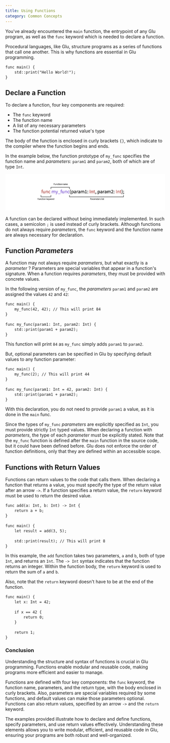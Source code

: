 ```yaml
---
title: Using Functions
category: Common Concepts
---
```


You've already encountered the `main` function, the entrypoint of any Glu program, as well as the `func` keyword which is needed to declare a function.

Procedural languages, like Glu, structure programs as a series of functions that call one another.
This is why functions are essential in Glu programming.

```glu
func main() {
    std::print("Hello World!");
}
```

## Declare a Function

To declare a function, four key components are required:
- The `func` keyword
- The function name
- A list of any necessary parameters
- The function potential returned value's type

The body of the function is enclosed in curly brackets `{}`, which indicate to the compiler where the function begins and ends.

In the example below, the function prototype of `my_func` specifies the function name and _parameters_: `param1` and `param2`, both of which are of type `Int`.

![Representation of the differents key components required by a function declaration in Glu](/assets/img/function_explaining.png)

A function can be declared without being immediately implemented.
In such cases, a semicolon `;` is used instead of curly brackets.
Although functions do not always require _parameters_, the `func` keyword and the function name are always necessary for declaration.

## Function _Parameters_

A function may not always require _parameters_, but what exactly is a _parameter_ ?
Parameters are special variables that appear in a function's signature.
When a function requires _parameters_, they must be provided with concrete values.

In the following version of `my_func`, the _parameters_ `param1` and `param2` are assigned the values `42` and `42`:

```glu
func main() {
    my_func(42, 42); // This will print 84
}

func my_func(param1: Int, param2: Int) {
    std::print(param1 + param2);
}
```

This function will print `84` as `my_func` simply adds `param1` to `param2`.

But, optional parameters can be specified in Glu by specifying default values to any function parameter:

```glu
func main() {
    my_func(2); // This will print 44
}

func my_func(param1: Int = 42, param2: Int) {
    std::print(param1 + param2);
}
```
With this declaration, you do not need to provide `param1` a value, as it is done in the `main` func.


Since the types of `my_func` _parameters_ are explicitly specified as `Int`, you must provide strictly `Int` typed values.
When declaring a function with _parameters_, the type of each _parameter_ must be explicitly stated.
Note that the `my_func` function is defined after the `main` function in the source code, but it could have been defined before.
Glu does not enforce the order of function definitions, only that they are defined within an accessible scope.

## Functions with Return Values

Functions can return values to the code that calls them.
When declaring a function that returns a value, you must specify the type of the return value after an arrow `->`.
If a function specifies a return value, the `return` keyword must be used to return the desired value.

```glu
func add(a: Int, b: Int) -> Int {
    return a + b;
}

func main() {
    let result = add(3, 5);

    std::print(result); // This will print 8
}
```

In this example, the `add` function takes two parameters, `a` and `b`, both of type `Int`, and returns an `Int`.
The `-> Int` syntax indicates that the function returns an integer. Within the function body, the `return` keyword is used to return the sum of `a` and `b`.


Also, note that the `return` keyword doesn't have to be at the end of the function.

```glu
func main() {
    let x: Int = 42;

    if x == 42 {
        return 0;
    }

    return 1;
}
```

### Conclusion

Understanding the structure and syntax of functions is crucial in Glu programming.
Functions enable modular and reusable code, making programs more efficient and easier to manage.


Functions are defined with four key components: the `func` keyword, the function name, parameters, and the return type, with the body enclosed in curly brackets.
Also, parameters are special variables required by some functions, and default values can make those parameters optional.
Functions can also return values, specified by an arrow `->` and the `return` keyword.


The examples provided illustrate how to declare and define functions, specify parameters, and use return values effectively.
Understanding these elements allows you to write modular, efficient, and reusable code in Glu, ensuring your programs are both robust and well-organized.
